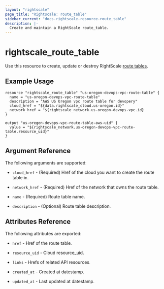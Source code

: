 ```yaml
---
layout: "rightscale"
page_title: "Rightscale: route_table"
sidebar_current: "docs-rightscale-resource-route_table"
description: |-
  Create and maintain a RightScale route_table.
---
```


# rightscale_route_table

Use this resource to create, update or destroy RightScale [route tables](http://reference.rightscale.com/api1.5/resources/ResourceRouteTables.html).

## Example Usage

```hcl
resource "rightscale_route_table" "us-oregon-devops-vpc-route-table" {
  name = "us-oregon-devops-vpc-route-table"
  description = "AWS US Oregon vpc route table for devopery"
  cloud_href = "${data.rightscale_cloud.us-oregon.id}"
  network_href = "${rightscale_network.us-oregon-devops-vpc.id}
}

output "us-oregon-devops-vpc-route-table-aws-uid" {
  value = "${rightscale_network.us-oregon-devops-vpc-route-table.resource_uid}"
}
```

## Argument Reference

The following arguments are supported:

* `cloud_href` - (Required) Href of the cloud you want to create the route table in.

* `network_href` - (Required) Href of the network that owns the route table.

* `name` - (Required) Route table name.

* `description` - (Optional) Route table description.

## Attributes Reference

The following attributes are exported:

* `href` - Href of the route table.

* `resource_uid` - Cloud resource_uid.

* `links` - Hrefs of related API resources.

* `created_at` - Created at datestamp.

* `updated_at` - Last updated at datestamp.